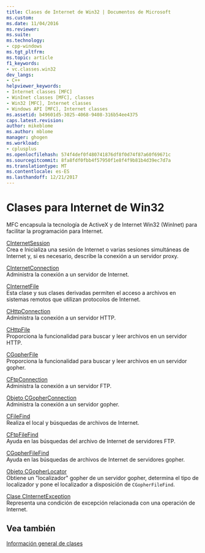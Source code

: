 ```yaml
---
title: Clases de Internet de Win32 | Documentos de Microsoft
ms.custom: 
ms.date: 11/04/2016
ms.reviewer: 
ms.suite: 
ms.technology:
- cpp-windows
ms.tgt_pltfrm: 
ms.topic: article
f1_keywords:
- vc.classes.win32
dev_langs:
- C++
helpviewer_keywords:
- Internet classes [MFC]
- WinInet classes [MFC], classes
- Win32 [MFC], Internet classes
- Windows API [MFC], Internet classes
ms.assetid: b49601d5-3025-4068-9408-316b54ee4375
caps.latest.revision: 
author: mikeblome
ms.author: mblome
manager: ghogen
ms.workload:
- cplusplus
ms.openlocfilehash: 574f4def0f480741876df8f0d74f87a60f69671c
ms.sourcegitcommit: 8fa8fdf0fbb4f57950f1e8f4f9b81b4d39ec7d7a
ms.translationtype: MT
ms.contentlocale: es-ES
ms.lasthandoff: 12/21/2017
---
```

# <a name="win32-internet-classes"></a>Clases para Internet de Win32
MFC encapsula la tecnología de ActiveX y de Internet Win32 (WinInet) para facilitar la programación para Internet.  
  
 [CInternetSession](../mfc/reference/cinternetsession-class.md)  
 Crea e Inicializa una sesión de Internet o varias sesiones simultáneas de Internet y, si es necesario, describe la conexión a un servidor proxy.  
  
 [CInternetConnection](../mfc/reference/cinternetconnection-class.md)  
 Administra la conexión a un servidor de Internet.  
  
 [CInternetFile](../mfc/reference/cinternetfile-class.md)  
 Esta clase y sus clases derivadas permiten el acceso a archivos en sistemas remotos que utilizan protocolos de Internet.  
  
 [CHttpConnection](../mfc/reference/chttpconnection-class.md)  
 Administra la conexión a un servidor HTTP.  
  
 [CHttpFile](../mfc/reference/chttpfile-class.md)  
 Proporciona la funcionalidad para buscar y leer archivos en un servidor HTTP.  
  
 [CGopherFile](../mfc/reference/cgopherfile-class.md)  
 Proporciona la funcionalidad para buscar y leer archivos en un servidor gopher.  
  
 [CFtpConnection](../mfc/reference/cftpconnection-class.md)  
 Administra la conexión a un servidor FTP.  
  
 [Objeto CGopherConnection](../mfc/reference/cgopherconnection-class.md)  
 Administra la conexión a un servidor gopher.  
  
 [CFileFind](../mfc/reference/cfilefind-class.md)  
 Realiza el local y búsquedas de archivos de Internet.  
  
 [CFtpFileFind](../mfc/reference/cftpfilefind-class.md)  
 Ayuda en las búsquedas del archivo de Internet de servidores FTP.  
  
 [CGopherFileFind](../mfc/reference/cgopherfilefind-class.md)  
 Ayuda en las búsquedas de archivos de Internet de servidores gopher.  
  
 [Objeto CGopherLocator](../mfc/reference/cgopherlocator-class.md)  
 Obtiene un "localizador" gopher de un servidor gopher, determina el tipo de localizador y pone el localizador a disposición de `CGopherFileFind`.  
  
 [Clase CInternetException](../mfc/reference/cinternetexception-class.md)  
 Representa una condición de excepción relacionada con una operación de Internet.  
  
## <a name="see-also"></a>Vea también  
 [Información general de clases](../mfc/class-library-overview.md)

